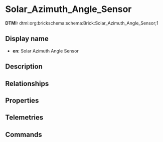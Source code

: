 # Solar_Azimuth_Angle_Sensor
**DTMI:** dtmi:org:brickschema:schema:Brick:Solar_Azimuth_Angle_Sensor;1
## Display name
- **en:** Solar Azimuth Angle Sensor
## Description
## Relationships
## Properties
## Telemetries
## Commands
